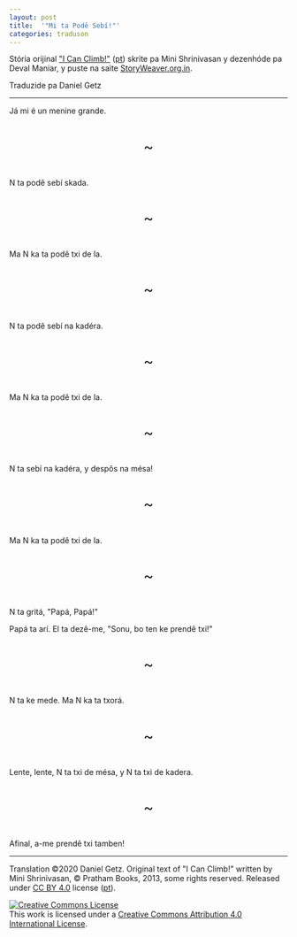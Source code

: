 ```yaml
---
layout: post
title:  '"Mi ta Podê Sebí!"'
categories: traduson
---
```


Stória orijinal ["I Can Climb!"](https://storyweaver.org.in/stories/822-i-can-climb)
([pt](https://storyweaver.org.in/stories/20394-eu-consigo-subir))
skrite pa Mini Shrinivasan y dezenhóde pa Deval Maniar, y puste na saite [StoryWeaver.org.in](https://storyweaver.org.in/).

Traduzide pa Daniel Getz

<style>
  .pagesep {
    text-align: center;
    font-size: 200%;
    padding: 5%;
  }
</style>

---

Já mi é un menine grande.

<div class="pagesep">~</div>

N ta podê sebí skada.

<div class="pagesep">~</div>

Ma N ka ta podê txi de la.

<div class="pagesep">~</div>

N ta podê sebí na kadéra.

<div class="pagesep">~</div>

Ma N ka ta podê txi de la.

<div class="pagesep">~</div>

N ta sebí na kadéra, y despôs na mésa!

<div class="pagesep">~</div>

Ma N ka ta podê txi de la.

<div class="pagesep">~</div>

N ta gritá, "Papá, Papá!"

Papá ta arí. El ta dezê-me, "Sonu, bo ten ke prendê txi!"

<div class="pagesep">~</div>

N ta ke mede. Ma N ka ta txorá.

<div class="pagesep">~</div>

Lente, lente, N ta txi de mésa, y N ta txi de kadera.

<div class="pagesep">~</div>

Afinal, a-me prendê txi tamben!

---

Translation ©2020 Daniel Getz. Original text of "I Can Climb!" written by Mini Shrinivasan, © Pratham Books, 2013, some rights reserved. Released under [CC BY 4.0](https://creativecommons.org/licenses/by/4.0/) license ([pt](https://creativecommons.org/licenses/by/4.0/deed.pt)).

<a rel="license" href="http://creativecommons.org/licenses/by/4.0/"><img alt="Creative Commons License" style="border-width:0" src="https://i.creativecommons.org/l/by/4.0/88x31.png" /></a><br />This work is licensed under a <a rel="license" href="http://creativecommons.org/licenses/by/4.0/">Creative Commons Attribution 4.0 International License</a>.
